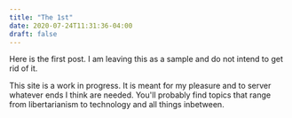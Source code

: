 ```yaml
---
title: "The 1st"
date: 2020-07-24T11:31:36-04:00
draft: false
---
```


Here is the first post. I am leaving this as a sample and do not intend to get rid of it. 

This site is a work in progress. It is meant for my pleasure and to server whatever ends I think are needed. You'll probably find topics that range from libertarianism to technology and all things inbetween. 

